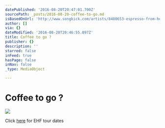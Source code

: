 ```yaml
---
datePublished: '2016-08-20T20:47:01.700Z'
sourcePath: _posts/2016-08-20-coffee-to-go.md
isBasedOnUrl: 'http://www.songkick.com/artists/8480653-espresso-from-hell'
author: []
via: {}
dateModified: '2016-08-20T20:46:55.097Z'
title: Coffee to go ?
publisher: {}
description: ''
starred: false
inFeed: true
hasPage: false
inNav: false
_type: MediaObject

---
```

# Coffee to go ?
![](https://the-grid-user-content.s3-us-west-2.amazonaws.com/ccc10feb-a1fe-4305-b22f-88de92a1c09c.png)

Click [here][0] for EHF tour dates

[0]: http://www.songkick.com/artists/8480653-espresso-from-hell "Songkick"